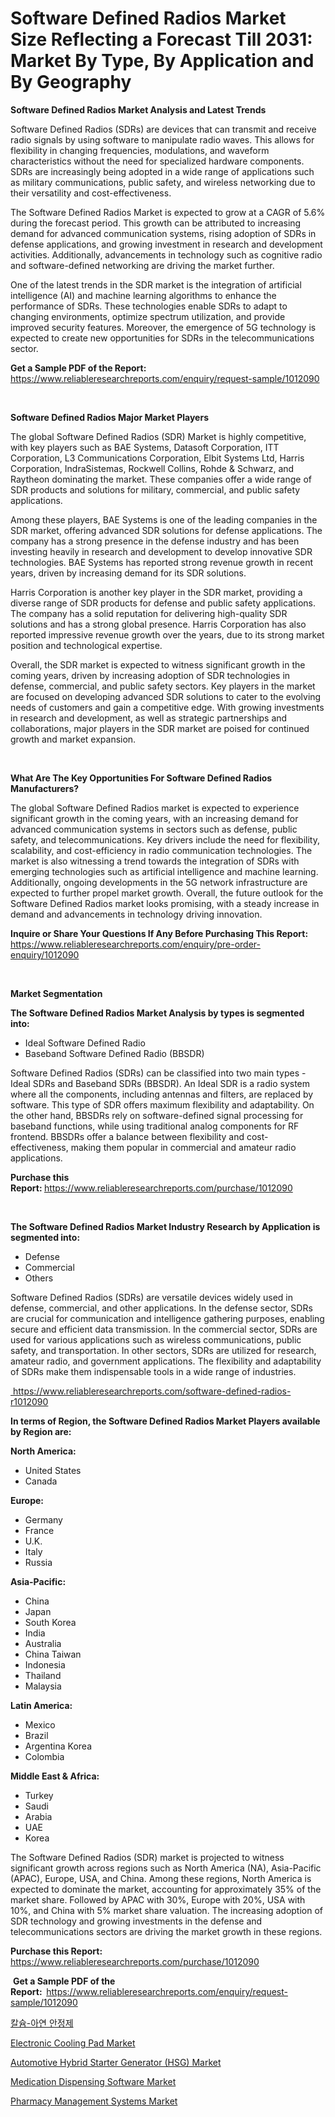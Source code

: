 <p><h1>Software Defined Radios Market Size Reflecting a Forecast Till 2031: Market By Type, By Application and By Geography</h1></p><p><strong>Software Defined Radios Market Analysis and Latest Trends</strong></p>
<p><p>Software Defined Radios (SDRs) are devices that can transmit and receive radio signals by using software to manipulate radio waves. This allows for flexibility in changing frequencies, modulations, and waveform characteristics without the need for specialized hardware components. SDRs are increasingly being adopted in a wide range of applications such as military communications, public safety, and wireless networking due to their versatility and cost-effectiveness.</p><p>The Software Defined Radios Market is expected to grow at a CAGR of 5.6% during the forecast period. This growth can be attributed to increasing demand for advanced communication systems, rising adoption of SDRs in defense applications, and growing investment in research and development activities. Additionally, advancements in technology such as cognitive radio and software-defined networking are driving the market further.</p><p>One of the latest trends in the SDR market is the integration of artificial intelligence (AI) and machine learning algorithms to enhance the performance of SDRs. These technologies enable SDRs to adapt to changing environments, optimize spectrum utilization, and provide improved security features. Moreover, the emergence of 5G technology is expected to create new opportunities for SDRs in the telecommunications sector.</p></p>
<p><strong>Get a Sample PDF of the Report:&nbsp;</strong> <a href="https://www.reliableresearchreports.com/enquiry/request-sample/1012090">https://www.reliableresearchreports.com/enquiry/request-sample/1012090</a></p>
<p>&nbsp;</p>
<p><strong>Software Defined Radios Major Market Players</strong></p>
<p><p>The global Software Defined Radios (SDR) Market is highly competitive, with key players such as BAE Systems, Datasoft Corporation, ITT Corporation, L3 Communications Corporation, Elbit Systems Ltd, Harris Corporation, IndraSistemas, Rockwell Collins, Rohde & Schwarz, and Raytheon dominating the market. These companies offer a wide range of SDR products and solutions for military, commercial, and public safety applications.</p><p>Among these players, BAE Systems is one of the leading companies in the SDR market, offering advanced SDR solutions for defense applications. The company has a strong presence in the defense industry and has been investing heavily in research and development to develop innovative SDR technologies. BAE Systems has reported strong revenue growth in recent years, driven by increasing demand for its SDR solutions.</p><p>Harris Corporation is another key player in the SDR market, providing a diverse range of SDR products for defense and public safety applications. The company has a solid reputation for delivering high-quality SDR solutions and has a strong global presence. Harris Corporation has also reported impressive revenue growth over the years, due to its strong market position and technological expertise.</p><p>Overall, the SDR market is expected to witness significant growth in the coming years, driven by increasing adoption of SDR technologies in defense, commercial, and public safety sectors. Key players in the market are focused on developing advanced SDR solutions to cater to the evolving needs of customers and gain a competitive edge. With growing investments in research and development, as well as strategic partnerships and collaborations, major players in the SDR market are poised for continued growth and market expansion.</p></p>
<p>&nbsp;</p>
<p><strong>What Are The Key Opportunities For Software Defined Radios Manufacturers?</strong></p>
<p><p>The global Software Defined Radios market is expected to experience significant growth in the coming years, with an increasing demand for advanced communication systems in sectors such as defense, public safety, and telecommunications. Key drivers include the need for flexibility, scalability, and cost-efficiency in radio communication technologies. The market is also witnessing a trend towards the integration of SDRs with emerging technologies such as artificial intelligence and machine learning. Additionally, ongoing developments in the 5G network infrastructure are expected to further propel market growth. Overall, the future outlook for the Software Defined Radios market looks promising, with a steady increase in demand and advancements in technology driving innovation.</p></p>
<p><strong>Inquire or Share Your Questions If Any Before Purchasing This Report:</strong> <a href="https://www.reliableresearchreports.com/enquiry/pre-order-enquiry/1012090">https://www.reliableresearchreports.com/enquiry/pre-order-enquiry/1012090</a></p>
<p>&nbsp;</p>
<p><strong>Market Segmentation</strong></p>
<p><strong>The Software Defined Radios Market Analysis by types is segmented into:</strong></p>
<p><ul><li>Ideal Software Defined Radio</li><li>Baseband Software Defined Radio (BBSDR)</li></ul></p>
<p><p>Software Defined Radios (SDRs) can be classified into two main types - Ideal SDRs and Baseband SDRs (BBSDR). An Ideal SDR is a radio system where all the components, including antennas and filters, are replaced by software. This type of SDR offers maximum flexibility and adaptability. On the other hand, BBSDRs rely on software-defined signal processing for baseband functions, while using traditional analog components for RF frontend. BBSDRs offer a balance between flexibility and cost-effectiveness, making them popular in commercial and amateur radio applications.</p></p>
<p><strong>Purchase this Report:&nbsp;</strong><a href="https://www.reliableresearchreports.com/purchase/1012090">https://www.reliableresearchreports.com/purchase/1012090</a></p>
<p>&nbsp;</p>
<p><strong>The Software Defined Radios Market Industry Research by Application is segmented into:</strong></p>
<p><ul><li>Defense</li><li>Commercial</li><li>Others</li></ul></p>
<p><p>Software Defined Radios (SDRs) are versatile devices widely used in defense, commercial, and other applications. In the defense sector, SDRs are crucial for communication and intelligence gathering purposes, enabling secure and efficient data transmission. In the commercial sector, SDRs are used for various applications such as wireless communications, public safety, and transportation. In other sectors, SDRs are utilized for research, amateur radio, and government applications. The flexibility and adaptability of SDRs make them indispensable tools in a wide range of industries.</p></p>
<p><a href="https://www.reliableresearchreports.com/software-defined-radios-r1012090">&nbsp;https://www.reliableresearchreports.com/software-defined-radios-r1012090</a></p>
<p><strong>In terms of Region, the Software Defined Radios Market Players available by Region are:</strong></p>
<p>
    <p> <strong> North America: </strong>
        <ul>
            <li>United States</li>
            <li>Canada</li>
        </ul>
        </p> 
    <p> <strong> Europe: </strong>
        <ul>
            <li>Germany</li>
            <li>France</li>
            <li>U.K.</li>
            <li>Italy</li>
            <li>Russia</li>
        </ul>
        </p> 
    <p> <strong> Asia-Pacific: </strong>
        <ul>
            <li>China</li>
            <li>Japan</li>
            <li>South Korea</li>
            <li>India</li>
            <li>Australia</li>
            <li>China Taiwan</li>
            <li>Indonesia</li>
            <li>Thailand</li>
            <li>Malaysia</li>
        </ul>
        </p> 
    <p> <strong> Latin America: </strong>
        <ul>
            <li>Mexico</li>
            <li>Brazil</li>
            <li>Argentina Korea</li>
            <li>Colombia</li>
        </ul>
        </p> 
    <p> <strong> Middle East & Africa: </strong>
        <ul>
            <li>Turkey</li>
            <li>Saudi</li>
            <li>Arabia</li>
            <li>UAE</li>
            <li>Korea</li>
        </ul>
    </p>
    </p>
<p><p>The Software Defined Radios (SDR) market is projected to witness significant growth across regions such as North America (NA), Asia-Pacific (APAC), Europe, USA, and China. Among these regions, North America is expected to dominate the market, accounting for approximately 35% of the market share. Followed by APAC with 30%, Europe with 20%, USA with 10%, and China with 5% market share valuation. The increasing adoption of SDR technology and growing investments in the defense and telecommunications sectors are driving the market growth in these regions.</p></p>
<p><strong>Purchase this Report: </strong><a href="https://www.reliableresearchreports.com/purchase/1012090">https://www.reliableresearchreports.com/purchase/1012090</a></p>
<p>&nbsp;<strong>Get a Sample PDF of the Report:&nbsp;&nbsp;</strong><a href="https://www.reliableresearchreports.com/enquiry/request-sample/1012090">https://www.reliableresearchreports.com/enquiry/request-sample/1012090</a></p>
<p><strong></strong></p>
<p><p><a href="https://github.com/tasfiyaj85/Market-Research-Report-List-2/blob/main/874747780146.md">칼슘-아연 안정제</a></p><p><a href="https://www.linkedin.com/pulse/electronic-cooling-pad-market-share-analysis-growth-trends-forecasts-rdjte?trackingId=IRMNOARiRQWuZuy1SJCuhQ%3D%3D">Electronic Cooling Pad Market</a></p><p><a href="https://www.linkedin.com/pulse/automotive-hybrid-starter-generator-hsg-mar-acceptable-research-etwre?trackingId=5XjoQLG4RECGNvqt%2FyQLqg%3D%3D">Automotive Hybrid Starter Generator (HSG) Market</a></p><p><a href="https://github.com/Sherrillcrooksxa8i18ucf2m/Market-Research-Report-List-3/blob/main/medication-dispensing-software-market.md">Medication Dispensing Software Market</a></p><p><a href="https://github.com/AlysaLedner2023/Market-Research-Report-List-2/blob/main/pharmacy-management-systems-market.md">Pharmacy Management Systems Market</a></p></p>